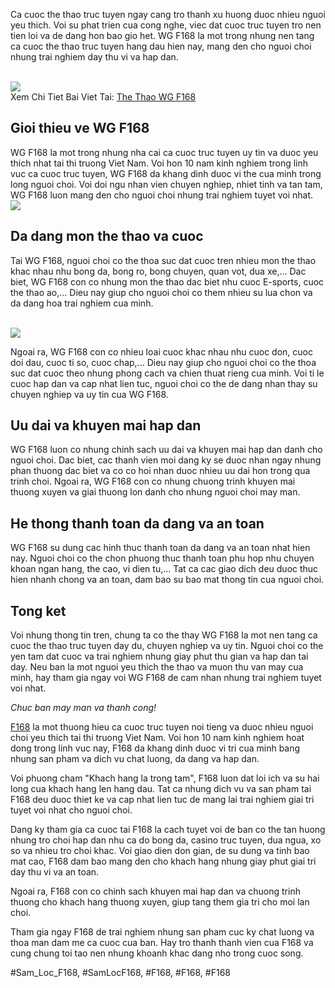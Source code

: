 <p>
      Ca cuoc the thao truc tuyen ngay cang tro thanh xu huong duoc nhieu nguoi yeu thich. Voi su phat trien cua cong nghe, viec dat cuoc truc tuyen tro nen tien loi va de dang hon bao gio het. WG F168 la mot trong nhung nen tang ca cuoc the thao truc tuyen hang dau hien nay, mang den cho nguoi choi nhung trai nghiem day thu vi va hap dan.
    </p><br><img src="https://shopifydev.io/wp-content/uploads/2025/02/danh-gia-tu-nguoi-choi-f168.jpg"></br>
Xem Chi Tiet Bai Viet Tai: <a href="https://f168.onl/the-thao-wg/">The Thao WG F168</a><h2>Gioi thieu ve WG F168</h2><p>
      WG F168 la mot trong nhung nha cai ca cuoc truc tuyen uy tin va duoc yeu thich nhat tai thi truong Viet Nam. Voi hon 10 nam kinh nghiem trong linh vuc ca cuoc truc tuyen, WG F168 da khang dinh duoc vi the cua minh trong long nguoi choi. Voi doi ngu nhan vien chuyen nghiep, nhiet tinh va tan tam, WG F168 luon mang den cho nguoi choi nhung trai nghiem tuyet voi nhat.
    <br><img src="https://shopifydev.io/wp-content/uploads/2025/02/dich-vu-cham-soc-khach-hang-chuyen-nghiep.jpg"></br><h2>Da dang mon the thao va cuoc</h2><p>
      Tai WG F168, nguoi choi co the thoa suc dat cuoc tren nhieu mon the thao khac nhau nhu bong da, bong ro, bong chuyen, quan vot, dua xe,... Dac biet, WG F168 con co nhung mon the thao dac biet nhu cuoc E-sports, cuoc the thao ao,... Dieu nay giup cho nguoi choi co them nhieu su lua chon va da dang hoa trai nghiem cua minh.
    </p><br><img src="https://shopifydev.io/wp-content/uploads/2025/02/casino.png"></br><p>
      Ngoai ra, WG F168 con co nhieu loai cuoc khac nhau nhu cuoc don, cuoc doi dau, cuoc ti so, cuoc chap,... Dieu nay giup cho nguoi choi co the thoa suc dat cuoc theo nhung phong cach va chien thuat rieng cua minh. Voi ti le cuoc hap dan va cap nhat lien tuc, nguoi choi co the de dang nhan thay su chuyen nghiep va uy tin cua WG F168.
    <h2>Uu dai va khuyen mai hap dan</h2><p>
      WG F168 luon co nhung chinh sach uu dai va khuyen mai hap dan danh cho nguoi choi. Dac biet, cac thanh vien moi dang ky se duoc nhan ngay nhung phan thuong dac biet va co co hoi nhan duoc nhieu uu dai hon trong qua trinh choi. Ngoai ra, WG F168 con co nhung chuong trinh khuyen mai thuong xuyen va giai thuong lon danh cho nhung nguoi choi may man.
    </p><h2>He thong thanh toan da dang va an toan</h2><p>
      WG F168 su dung cac hinh thuc thanh toan da dang va an toan nhat hien nay. Nguoi choi co the chon phuong thuc thanh toan phu hop nhu chuyen khoan ngan hang, the cao, vi dien tu,... Tat ca cac giao dich deu duoc thuc hien nhanh chong va an toan, dam bao su bao mat thong tin cua nguoi choi.
    <h2>Tong ket</h2><p>
      Voi nhung thong tin tren, chung ta co the thay WG F168 la mot nen tang ca cuoc the thao truc tuyen day du, chuyen nghiep va uy tin. Nguoi choi co the yen tam dat cuoc va trai nghiem nhung giay phut thu gian va hap dan tai day. Neu ban la mot nguoi yeu thich the thao va muon thu van may cua minh, hay tham gia ngay voi WG F168 de cam nhan nhung trai nghiem tuyet voi nhat.
    </p><p>
<em>Chuc ban may man va thanh cong!</em>
</p><p><a href="https://f168.onl/">F168</a> la mot thuong hieu ca cuoc truc tuyen noi tieng va duoc nhieu nguoi choi yeu thich tai thi truong Viet Nam. Voi hon 10 nam kinh nghiem hoat dong trong linh vuc nay, F168 da khang dinh duoc vi tri cua minh bang nhung san pham va dich vu chat luong, da dang va hap dan.

Voi phuong cham "Khach hang la trong tam", F168 luon dat loi ich va su hai long cua khach hang len hang dau. Tat ca nhung dich vu va san pham tai F168 deu duoc thiet ke va cap nhat lien tuc de mang lai trai nghiem giai tri tuyet voi nhat cho nguoi choi.

Dang ky tham gia ca cuoc tai F168 la cach tuyet voi de ban co the tan huong nhung tro choi hap dan nhu ca do bong da, casino truc tuyen, dua ngua, xo so va nhieu tro choi khac. Voi giao dien don gian, de su dung va tinh bao mat cao, F168 dam bao mang den cho khach hang nhung giay phut giai tri day thu vi va an toan.

Ngoai ra, F168 con co chinh sach khuyen mai hap dan va chuong trinh thuong cho khach hang thuong xuyen, giup tang them gia tri cho moi lan choi.

Tham gia ngay F168 de trai nghiem nhung san pham cuc ky chat luong va thoa man dam me ca cuoc cua ban. Hay tro thanh thanh vien cua F168 va cung chung toi tao nen nhung khoanh khac dang nho trong cuoc song.</p>
#Sam_Loc_F168, #SamLocF168, #F168, #F168, #F168
